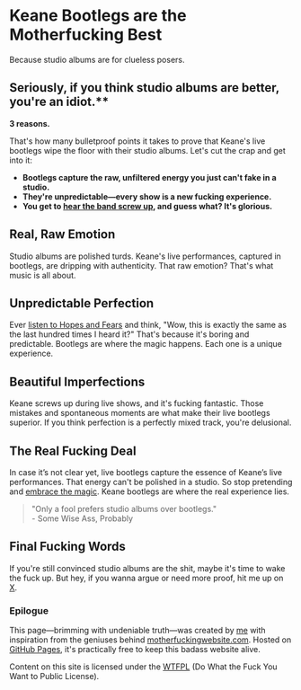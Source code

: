 # Keane Bootlegs are the Motherfucking Best

Because studio albums are for clueless posers. 

## Seriously, if you think studio albums are better, you're an idiot.** 

**3 reasons.**

That's how many bulletproof points it takes to prove that Keane's live bootlegs wipe the floor with their studio albums. Let's cut the crap and get into it:

- **Bootlegs capture the raw, unfiltered energy you just can't fake in a studio.**
- **They're unpredictable—every show is a new fucking experience.**
- **You get to [hear the band screw up](audio/HamburgSong.mp3), and guess what? It's glorious.**

## Real, Raw Emotion

Studio albums are polished turds. Keane's live performances, captured in bootlegs, are dripping with authenticity. That raw emotion? That's what music is all about.

## Unpredictable Perfection

Ever [listen to Hopes and Fears](https://open.spotify.com/album/0MlTOiC5ZYKFGeZ8h3D4rd) and think, "Wow, this is exactly the same as the last hundred times I heard it?" That's because it's boring and predictable. Bootlegs are where the magic happens. Each one is a unique experience.

## Beautiful Imperfections

Keane screws up during live shows, and it's fucking fantastic. Those mistakes and spontaneous moments are what make their live bootlegs superior. If you think perfection is a perfectly mixed track, you're delusional.

## The Real Fucking Deal

In case it’s not clear yet, live bootlegs capture the essence of Keane’s live performances. That energy can't be polished in a studio. So stop pretending and [embrace the magic](audio/CrystalBall.mp3). Keane bootlegs are where the real experience lies.

> "Only a fool prefers studio albums over bootlegs."  
> \- Some Wise Ass, Probably

## Final Fucking Words

If you're still convinced studio albums are the shit, maybe it's time to wake the fuck up. But hey, if you wanna argue or need more proof, hit me up on [X](https://twitter.com/pieterhoutekame).

### Epilogue

This page—brimming with undeniable truth—was created by [me](https://twitter.com/pieterhoutekame) with inspiration from the geniuses behind [motherfuckingwebsite.com](http://motherfuckingwebsite.com). Hosted on [GitHub Pages](https://pages.github.com/), it's practically free to keep this badass website alive.

Content on this site is licensed under the [WTFPL](http://www.wtfpl.net/) (Do What the Fuck You Want to Public License).
